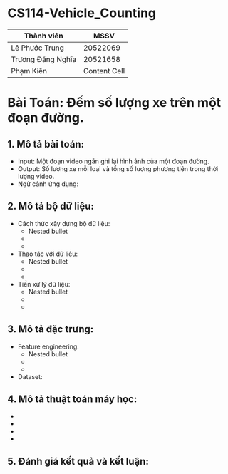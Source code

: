 # CS114-Vehicle_Counting
| Thành viên  | MSSV |
| ------------- | ------------- |
| Lê Phước Trung  | 20522069  |
| Trương Đăng Nghĩa  | 20521658  |
| Phạm Kiên | Content Cell  |
# Bài Toán: Đếm số lượng xe trên một đoạn đường.
## 1. Mô tả bài toán:
  - Input: Một đoạn video ngắn ghi lại hình ảnh của một đoạn đường.
  - Output: Số lượng xe mỗi loại và tổng số lượng phương tiện trong thời lượng video.
  - Ngử cảnh ứng dụng:

## 2. Mô tả bộ dữ liệu:
  - Cách thức xây dựng bộ dữ liệu:  
    - Nested bullet
    -
    -
  - Thao tác với dữ liêu:
    - Nested bullet
    -
    -
  - Tiền xử lý dữ liệu:
    - Nested bullet
    -
    -
## 3. Mô tả đặc trưng:
  - Feature engineering:
    - Nested bullet
    -
    -
  - Dataset:
## 4. Mô tả thuật toán máy học:
  -
  -
  -
  -
## 5. Đánh giá kết quả và kết luận:

  

